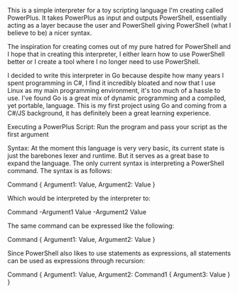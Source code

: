 This is a simple interpreter for a toy scripting language I'm creating called PowerPlus. It takes PowerPlus as input and outputs PowerShell, essentially acting as a layer because the user and PowerShell giving PowerShell (what I believe to be) a nicer syntax.

The inspiration for creating comes out of my pure hatred for PowerShell and I hope that in creating this interpreter, I either learn how to use PowerShell better or I create a tool where I no longer need to use PowerShell.

I decided to write this interpreter in Go because despite how many years I spent programming in C#, I find it incredibly bloated and now that I use Linux as my main programming environment, it's too much of a hassle to use. I've found Go is a great mix of dynamic programming and a compiled, yet portable, language. This is my first project using Go and coming from a C#/JS background, it has definitely been a great learning experience.

Executing a PowerPlus Script:
Run the program and pass your script as the first argument

Syntax:
At the moment this language is very very basic, its current state is just the barebones lexer and runtime. But it serves as a great base to expand the language. The only current syntax is interpreting a PowerShell command. The syntax is as follows:

Command { Argument1: Value, Argument2: Value }

Which would be interpreted by the interpreter to:

Command -Argument1 Value -Argument2 Value

The same command can be expressed like the following:

Command {
    Argument1: Value,
    Argument2: Value
}

Since PowerShell also likes to use statements as expressions, all statements can be used as expressions through recursion:

Command { Argument1: Value, Argument2: Command1 { Argument3: Value } }
